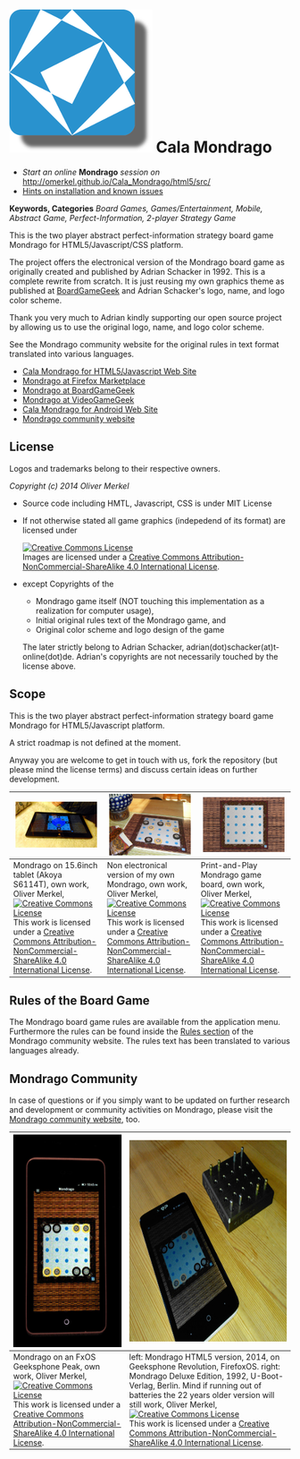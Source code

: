  ![Mondrago Logo](html5/res/logo-256-shadow_dark.png) Cala Mondrago
=============

* _Start an online_ __Mondrago__ _session on_ http://omerkel.github.io/Cala_Mondrago/html5/src/
* [Hints on installation and known issues](https://github.com/OMerkel/Cala_Mondrago/wiki)

__Keywords, Categories__ _Board Games, Games/Entertainment, Mobile, Abstract Game, Perfect-Information, 2-player Strategy Game_

This is the two player abstract perfect-information strategy board game Mondrago for HTML5/Javascript/CSS platform.

The project offers the electronical version of the Mondrago board game as originally created and published by Adrian Schacker in 1992. This is a complete rewrite from scratch. It is just reusing my own graphics theme as published at [BoardGameGeek](http://boardgamegeek.com/boardgame/111396/mondrago) and Adrian Schacker's logo, name, and logo color scheme.

Thank you very much to Adrian kindly supporting our open source project by allowing us to use the original logo, name, and logo color scheme.

See the Mondrago community website for the original rules in text format translated into various languages.

* [Cala Mondrago for HTML5/Javascript Web Site](https://github.com/OMerkel/Cala_Mondrago)
* [Mondrago at Firefox Marketplace](https://marketplace.firefox.com/app/mondrago/)
* [Mondrago at BoardGameGeek](http://boardgamegeek.com/boardgame/111396/mondrago)
* [Mondrago at VideoGameGeek](http://videogamegeek.com/videogame/137897/mondrago)
* [Cala Mondrago for Android Web Site](http://sourceforge.net/p/calamondrago)
* [Mondrago community website](http://mondrago.net/)

License
-------

Logos and trademarks belong to their respective owners.

_Copyright (c) 2014 Oliver Merkel_

* Source code including HMTL, Javascript, CSS is under MIT License
* If not otherwise stated all game graphics (indepedend of its format) are licensed under

    <a rel="license" href="http://creativecommons.org/licenses/by-nc-sa/4.0/deed.en_US"><img alt="Creative Commons License" style="border-width:0" src="http://i.creativecommons.org/l/by-nc-sa/4.0/88x31.png" /></a><br />Images are licensed under a <a rel="license" href="http://creativecommons.org/licenses/by-nc-sa/4.0/deed.en_US">Creative Commons Attribution-NonCommercial-ShareAlike 4.0 International License</a>.

* except Copyrights of the

    * Mondrago game itself (NOT touching this implementation as a realization for computer usage),
    * Initial original rules text of the Mondrago game, and
    * Original color scheme and logo design of the game

    The later strictly belong to Adrian Schacker, adrian(dot)schacker(at)t-online(dot)de.
    Adrian's copyrights are not necessarily touched by the license above.

Scope
-----

This is the two player abstract perfect-information strategy board game Mondrago for HTML5/Javascript platform.

A strict roadmap is not defined at the moment.

Anyway you are welcome to get in touch with us, fork the repository (but please mind the license terms) and discuss certain ideas on further development.

| <img width="95%" ondragstart="return false;" alt="Mondrago on 15.6inch tablet, own work, Oliver Merkel, Creative Commons License, This work is licensed under a Creative Commons Attribution-NonCommercial-ShareAlike 4.0 International License." src="html5/res/mondrago_on_15.6inch_tablet-akoya_s6214t.jpg" /> | <img width="95%" ondragstart="return false;" alt="Non electronical version of my own Mondrago, own work, Oliver Merkel, Creative Commons License, This work is licensed under a Creative Commons Attribution-NonCommercial-ShareAlike 4.0 International License." src="html5/res/mondrago_non_electronical.jpg" /> | <img width="95%" ondragstart="return false;" alt="Print-and-Play Mondrago game board, own work, Oliver Merkel, Creative Commons License, This work is licensed under a Creative Commons Attribution-NonCommercial-ShareAlike 4.0 International License." src="html5/res/mondrago_print_and_play.jpg" /> |
| --- | --- | --- |
| Mondrago on 15.6inch tablet (Akoya S6114T), own work, Oliver Merkel,<br /><a rel="license" href="http://creativecommons.org/licenses/by-nc-sa/4.0/deed.en_US"><img alt="Creative Commons License" style="border-width:0" src="http://i.creativecommons.org/l/by-nc-sa/4.0/88x31.png" /></a><br />This work is licensed under a <a rel="license" href="http://creativecommons.org/licenses/by-nc-sa/4.0/deed.en_US">Creative Commons Attribution-NonCommercial-ShareAlike 4.0 International License</a>. | Non electronical version of my own Mondrago, own work, Oliver Merkel,<br /><a rel="license" href="http://creativecommons.org/licenses/by-nc-sa/4.0/deed.en_US"><img alt="Creative Commons License" style="border-width:0" src="http://i.creativecommons.org/l/by-nc-sa/4.0/88x31.png" /></a><br />This work is licensed under a <a rel="license" href="http://creativecommons.org/licenses/by-nc-sa/4.0/deed.en_US">Creative Commons Attribution-NonCommercial-ShareAlike 4.0 International License</a>. | Print-and-Play Mondrago game board, own work, Oliver Merkel,<br /><a rel="license" href="http://creativecommons.org/licenses/by-nc-sa/4.0/deed.en_US"><img alt="Creative Commons License" style="border-width:0" src="http://i.creativecommons.org/l/by-nc-sa/4.0/88x31.png" /></a><br />This work is licensed under a <a rel="license" href="http://creativecommons.org/licenses/by-nc-sa/4.0/deed.en_US">Creative Commons Attribution-NonCommercial-ShareAlike 4.0 International License</a>. |

Rules of the Board Game
-----------------------

The Mondrago board game rules are available from the application menu. Furthermore the rules can be found inside the [Rules section](http://mondrago.net/?page_id=32) of the Mondrago community website. The rules text has been translated to various languages already.

Mondrago Community
------------------

In case of questions or if you simply want to be updated on further research and development or community activities on Mondrago, please visit the [Mondrago community website](http://mondrago.net/), too.

| <img height="380" ondragstart="return false;" alt="Mondrago on an FxOS Geeksphone Peak, own work, Oliver Merkel, Creative Commons License, This work is licensed under a Creative Commons Attribution-NonCommercial-ShareAlike 4.0 International License." src="html5/res/mondrago_on_fxos.jpg" /> | <img height="360" ondragstart="return false;" alt="left: Mondrago HTML5 version, 2014, on Geeksphone Revolution, FirefoxOS. right: Mondrago Deluxe Edition, 1992, U-Boot-Verlag, Berlin. Mind if running out of batteries the 22 years older version will still work, Oliver Merkel, Creative Commons License, This work is licensed under a Creative Commons Attribution-NonCommercial-ShareAlike 4.0 International License." src="html5/res/mondrago_1992_edition_and_gp_rev.jpg" /> |
| --- | --- |
| Mondrago on an FxOS Geeksphone Peak, own work, Oliver Merkel,<br /><a rel="license" href="http://creativecommons.org/licenses/by-nc-sa/4.0/deed.en_US"><img alt="Creative Commons License" style="border-width:0" src="http://i.creativecommons.org/l/by-nc-sa/4.0/88x31.png" /></a><br />This work is licensed under a <a rel="license" href="http://creativecommons.org/licenses/by-nc-sa/4.0/deed.en_US">Creative Commons Attribution-NonCommercial-ShareAlike 4.0 International License</a>. | left: Mondrago HTML5 version, 2014, on Geeksphone Revolution, FirefoxOS. right: Mondrago Deluxe Edition, 1992, U-Boot-Verlag, Berlin. Mind if running out of batteries the 22 years older version will still work, Oliver Merkel,<br /><a rel="license" href="http://creativecommons.org/licenses/by-nc-sa/4.0/deed.en_US"><img alt="Creative Commons License" style="border-width:0" src="http://i.creativecommons.org/l/by-nc-sa/4.0/88x31.png" /></a><br />This work is licensed under a <a rel="license" href="http://creativecommons.org/licenses/by-nc-sa/4.0/deed.en_US">Creative Commons Attribution-NonCommercial-ShareAlike 4.0 International License</a>. |

